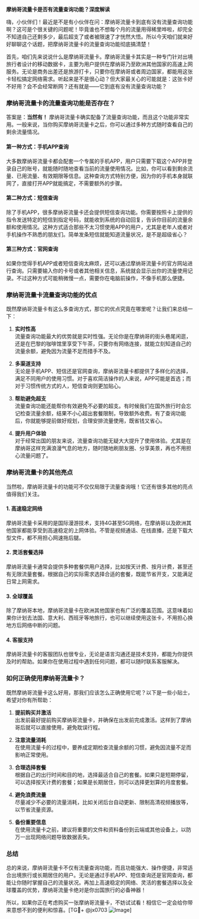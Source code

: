 **摩纳哥流量卡是否有流量查询功能？深度解读**

嗨，小伙伴们！最近是不是有小伙伴在问：摩纳哥流量卡到底有没有流量查询功能啊？这可是个很关键的问题呢！毕竟谁也不想每个月的流量用得稀里哗啦，却完全不知道自己还剩多少，最后超支了或者被限速了才恍然大悟。所以今天咱们就来好好聊聊这个话题，把摩纳哥流量卡的流量查询功能彻底搞清楚！

首先，咱们先来说说什么是摩纳哥流量卡。摩纳哥流量卡其实是一种专门针对出境旅行者设计的移动数据卡，主要为用户提供在摩纳哥乃至欧洲其他国家的高速上网服务。无论是商务出差还是旅游打卡，只要你在摩纳哥或者周边国家，都能用这张卡轻松搞定网络需求。听起来是不是很心动？但大家最关心的可能就是：这张卡好不好用？会不会经常断网？还有就是——它到底有没有流量查询功能？

### **摩纳哥流量卡的流量查询功能是否存在？**

答案是：**当然有！** 摩纳哥流量卡确实配备了流量查询功能，而且这个功能非常实用。一般来说，当你购买摩纳哥流量卡之后，你可以通过多种方式随时查看自己的剩余流量情况。

#### **第一种方式：手机APP查询**
大多数摩纳哥流量卡都会配套一个专属的手机APP，用户只需要下载这个APP并登录自己的账号，就能随时随地查看当前的流量使用情况。比如，你可以看到剩余流量、已用流量、有效期限等信息。这种查询方式特别方便，因为你的手机本身就联网了，直接打开APP就能搞定，不需要额外的步骤。

#### **第二种方式：短信查询**
除了手机APP，很多摩纳哥流量卡还会提供短信查询功能。你需要按照卡上提供的指令发送特定的短信到指定号码，就能收到系统的自动回复，告诉你目前的流量余额和使用情况。这种方式适合那些不太习惯使用APP的用户，尤其是老年人或者对手机操作不熟悉的朋友们。简单发条短信就能知道流量状况，是不是超级省心？

#### **第三种方式：官网查询**
如果你觉得手机APP或者短信查询太麻烦，还可以通过摩纳哥流量卡的官方网站进行查询。只需要输入你的卡号或者其他相关信息，系统就会显示出你的流量使用记录。不过这种方式可能稍微慢一点，需要你在电脑前操作，不像手机那么便捷。

### **摩纳哥流量卡流量查询功能的优点**

既然摩纳哥流量卡有这么多查询方式，那它的优点究竟在哪里呢？让我们来总结一下：

1. **实时性高**  
   流量查询功能最大的优势就是实时性强。无论你是在摩纳哥的街头巷尾闲逛，还是在巴黎的咖啡馆里享受下午茶，只要你有网络连接，就能立刻知道自己的流量余额，避免因为流量不足而措手不及。

2. **多渠道支持**  
   无论是手机APP、短信还是官网查询，摩纳哥流量卡都提供了多样化的选择，满足不同用户的使用习惯。对于喜欢简洁操作的人来说，APP可能是首选；而对于习惯传统方式的人，短信查询则更加贴心。

3. **帮助避免超支**  
   流量查询功能还能帮你有效避免不必要的超支。有时候我们在国外旅行时会忘记检查流量余额，结果不小心超出套餐限制，导致额外收费。有了查询功能后，你就能够提前做好规划，合理安排流量使用，既省钱又省心。

4. **提升用户体验**  
   对于经常出国的朋友来说，流量查询功能无疑大大提升了使用体验。尤其是在摩纳哥这样充满浪漫气息的地方，随时随地刷朋友圈、分享美景，再也不用担心流量问题了。

### **摩纳哥流量卡的其他亮点**

当然啦，摩纳哥流量卡的功能可不仅仅局限于流量查询哦！它还有很多其他的亮点值得我们关注。

#### **1. 高速稳定网络**
摩纳哥流量卡采用的是国际漫游技术，支持4G甚至5G网络，在摩纳哥以及欧洲其他国家都能享受到高速稳定的上网体验。不管是视频通话、在线直播，还是下载大型文件，都不用担心网速拖后腿。

#### **2. 灵活套餐选择**
摩纳哥流量卡通常会提供多种套餐供用户选择，比如按天计费、按月计费，甚至还有无限流量套餐。根据自己的实际需求选择合适的套餐，既能节省开支，又能满足日常上网需求。

#### **3. 全球覆盖**
除了摩纳哥本地，摩纳哥流量卡在欧洲其他国家也有广泛的覆盖范围。这意味着如果你计划去法国、意大利、西班牙等地旅行，也可以继续使用这张卡，不用担心换地方后网络中断的问题。

#### **4. 客服支持**
摩纳哥流量卡的客服团队也很专业，无论是语言沟通还是技术支持，都能为你提供及时的帮助。如果你在使用过程中遇到任何问题，都可以随时联系客服解决。

### **如何正确使用摩纳哥流量卡？**

既然摩纳哥流量卡这么好用，那我们应该怎么正确使用它呢？以下是一些小贴士，希望对你有所帮助：

1. **提前购买并激活**  
   出发前最好提前购买摩纳哥流量卡，并确保在出发前完成激活。这样到了摩纳哥后就可以直接使用，避免耽误行程。

2. **注意流量消耗**  
   在使用流量卡的过程中，要养成定期检查流量余额的习惯，避免因流量不足而影响正常使用。

3. **合理选择套餐**  
   根据自己的出行时间和目的地，选择最适合自己的套餐。如果只是短期停留，可以选择按天计费的套餐；如果是长期居住，则可以选择更划算的月度套餐。

4. **避免浪费流量**  
   尽量减少不必要的流量消耗，比如关闭后台自动更新、限制高清视频播放等，以节省流量资源。

5. **备份重要信息**  
   在使用流量卡之前，建议将重要的文件和资料备份到云端或其他设备上，以防万一出现网络问题导致数据丢失。

### **总结**

总的来说，摩纳哥流量卡不仅有流量查询功能，而且功能强大、操作便捷，非常适合出境旅行或长期居住的用户。无论是通过手机APP、短信查询还是官网查询，都能让你随时掌握自己的流量状况。再加上高速稳定的网络、灵活的套餐选择以及全球覆盖的优势，摩纳哥流量卡绝对是你出国旅行的必备神器！

所以，如果你正在考虑购买一张摩纳哥流量卡，不妨试试看！相信它一定会给你带来意想不到的便利和惊喜。[TG💪+ @jx0703 ![Image](https://github.com/user-attachments/assets/dbca1d08-cadb-493c-b0ec-ad6f7a83f270)]